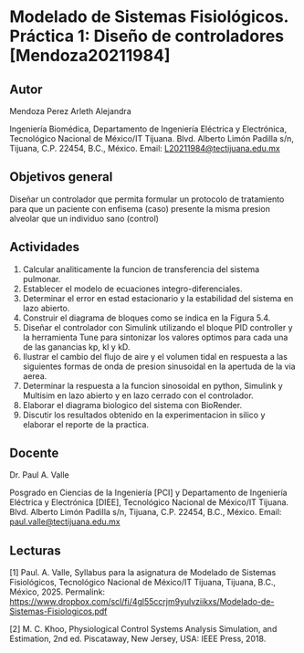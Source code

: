 # Modelado de Sistemas Fisiológicos. Práctica 1: Diseño de controladores [Mendoza20211984]

## Autor
Mendoza Perez Arleth Alejandra 

Ingeniería Biomédica, Departamento de Ingeniería Eléctrica y Electrónica, Tecnológico Nacional de México/IT Tijuana. Blvd. Alberto Limón Padilla s/n, Tijuana, C.P. 22454, B.C., México. Email: L20211984@tectijuana.edu.mx

## Objetivos general
Diseñar un controlador que permita formular un protocolo de tratamiento para que un paciente con enfisema (caso) presente la misma presion alveolar que un individuo sano (control)

## Actividades
1. Calcular analiticamente la funcion de transferencia del sistema pulmonar.
2. Establecer el modelo de ecuaciones integro-diferenciales.
3. Determinar el error en estad estacionario y la estabilidad del sistema en lazo abierto.
4. Construir el diagrama de bloques como se indica en la Figura 5.4.
5. Diseñar el controlador con Simulink utilizando el bloque PID controller y la herramienta Tune para sintonizar los valores optimos para cada una de las ganancias kp, kI y kD.
6. Ilustrar el cambio del flujo de aire y el volumen tidal en respuesta a las siguientes formas de onda de presion sinusoidal en la apertuda de la via aerea.
7. Determinar la respuesta a la funcion sinosoidal en python, Simulink y Multisim en lazo abierto y en lazo cerrado con el controlador.
8. Elaborar el diagrama biologico del sistema con BioRender.
9. Discutir los resultados obtenido en la experimentacion in silico y elaborar el reporte de la practica. 

## Docente
Dr. Paul A. Valle

Posgrado en Ciencias de la Ingeniería [PCI] y Departamento de Ingeniería Eléctrica y Electrónica [DIEE], Tecnológico Nacional de México/IT Tijuana. Blvd. Alberto Limón Padilla s/n, Tijuana, C.P. 22454, B.C., México. Email: paul.valle@tectijuana.edu.mx

## Lecturas
[1] Paul. A. Valle, Syllabus para la asignatura de Modelado de Sistemas Fisiológicos, Tecnológico Nacional de México/IT Tijuana, Tijuana, B.C., México, 2025. Permalink: https://www.dropbox.com/scl/fi/4gl55ccrjm9yulvziikxs/Modelado-de-Sistemas-Fisiologicos.pdf

[2] M. C. Khoo, Physiological Control Systems Analysis Simulation, and Estimation, 2nd ed. Piscataway, New Jersey, USA: IEEE Press, 2018.

